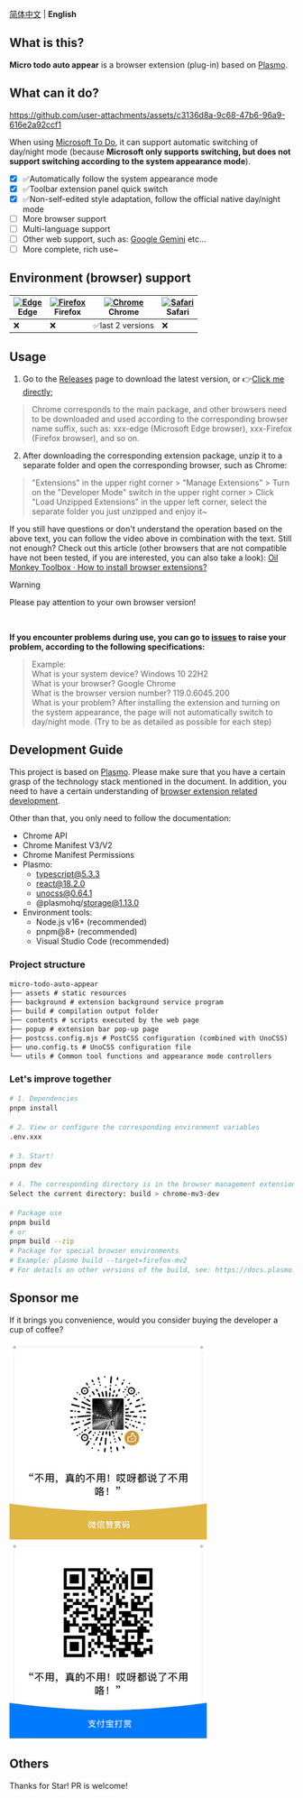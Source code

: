 [简体中文](./README.md) | **English**

## What is this?

**Micro todo auto appear** is a browser extension (plug-in) based on [Plasmo](https://docs.plasmo.com/).

## What can it do?

https://github.com/user-attachments/assets/c3136d8a-9c68-47b6-96a9-616e2a92ccf1

When using [Microsoft To Do](https://to-do.live.com), it can support automatic switching of day/night mode (because **Microsoft only supports switching, but does not support switching according to the system appearance mode**).

- [x] ✅Automatically follow the system appearance mode
- [x] ✅Toolbar extension panel quick switch
- [x] ✅Non-self-edited style adaptation, follow the official native day/night mode
- [ ] More browser support
- [ ] Multi-language support
- [ ] Other web support, such as: [Google Gemini](https://gemini.google.com/app) etc...
- [ ] More complete, rich use~

## Environment (browser) support

| [<img src="https://raw.githubusercontent.com/alrra/browser-logos/master/src/edge/edge_48x48.png" alt="Edge" width="24px" height="24px" />](http://godban.github.io/browsers-support-badges/)<br/>Edge | [<img src="https://raw.githubusercontent.com/alrra/browser-logos/master/src/firefox/firefox_48x48.png" alt="Firefox" width="24px" height="24px" />](http://godban.github.io/browsers-support-badges/)<br/>Firefox | [<img src="https://raw.githubusercontent.com/alrra/browser-logos/master/src/chrome/chrome_48x48.png" alt="Chrome" width="24px" height="24px" />](http://godban.github.io/browsers-support-badges/)<br/>Chrome | [<img src="https://raw.githubusercontent.com/alrra/browser-logos/master/src/safari/safari_48x48.png" alt="Safari" width="24px" height="24px" />](http://godban.github.io/browsers-support-badges/)<br/>Safari |
| --------- | --------- | --------- | --------- |
| ❌| ❌| ✅last 2 versions| ❌

## Usage

1. Go to the [Releases](https://github.com/dosicker/micro-todo-auto-appear/releases/latest) page to download the latest version, or 👉[Click me directly](https://github.com/dosicker/micro-todo-auto-appear/releases/latest);
> Chrome corresponds to the main package, and other browsers need to be downloaded and used according to the corresponding browser name suffix, such as: xxx-edge (Microsoft Edge browser), xxx-Firefox (Firefox browser), and so on.

2. After downloading the corresponding extension package, unzip it to a separate folder and open the corresponding browser, such as Chrome:
> "Extensions" in the upper right corner > "Manage Extensions" > Turn on the "Developer Mode" switch in the upper right corner > Click "Load Unzipped Extensions" in the upper left corner, select the separate folder you just unzipped and enjoy it~

If you still have questions or don't understand the operation based on the above text, you can follow the video above in combination with the text. Still not enough? Check out this article (other browsers that are not compatible have not been tested, if you are interested, you can also take a look): [Oil Monkey Toolbox · How to install browser extensions? ](https://www.youxiaohou.com/zh-cn/crx.html)

> [!WARNING]
> Please pay attention to your own browser version!

<br />

**If you encounter problems during use, you can go to [issues](https://github.com/dosicker/micro-todo-auto-appear/issues) to raise your problem, according to the following specifications:**

> Example:<br />
> What is your system device?
> Windows 10 22H2<br />
> What is your browser?
> Google Chrome<br />
> What is the browser version number?
> 119.0.6045.200<br />
> What is your problem?
> After installing the extension and turning on the system appearance, the page will not automatically switch to day/night mode. (Try to be as detailed as possible for each step)

## Development Guide

This project is based on [Plasmo](https://docs.plasmo.com/). Please make sure that you have a certain grasp of the technology stack mentioned in the document. In addition, you need to have a certain understanding of [browser extension related development](https://developer.chrome.com/docs/extensions/get-started).

Other than that, you only need to follow the documentation:

- Chrome API
- Chrome Manifest V3/V2
- Chrome Manifest Permissions
- Plasmo:
  - typescript@5.3.3
  - react@18.2.0
  - unocss@0.64.1
  - @plasmohq/storage@1.13.0
- Environment tools:
  - Node.js v16+ (recommended)
  - pnpm@8+ (recommended)
  - Visual Studio Code (recommended)

### Project structure

```
micro-todo-auto-appear
├── assets # static resources
├── background # extension background service program
├── build # compilation output folder
├── contents # scripts executed by the web page
├── popup # extension bar pop-up page
├── postcss.config.mjs # PostCSS configuration (combined with UnoCSS)
├── uno.config.ts # UnoCSS configuration file
└── utils # Common tool functions and appearance mode controllers
```

### Let's improve together

```bash
# 1. Dependencies
pnpm install

# 2. View or configure the corresponding environment variables
.env.xxx

# 3. Start!
pnpm dev

# 4. The corresponding directory is in the browser management extension > Open developer mode > Click "Load unzipped extension"
Select the current directory: build > chrome-mv3-dev

# Package use
pnpm build
# or
pnpm build --zip
# Package for special browser environments
# Example: plasmo build --target=firefox-mv2
# For details on other versions of the build, see: https://docs.plasmo.com/framework/workflows/build
```


## Sponsor me

If it brings you convenience, would you consider buying the developer a cup of coffee?

<p>
<img src="./demo/assets/donation/wechatpay_donate.jpg" alt="WeChat Reward" width="350" />
<img src="./demo/assets/donation/alipay_donate.jpg" alt="Alipay Reward" width="350" />
</p>


## Others

Thanks for Star! PR is welcome!